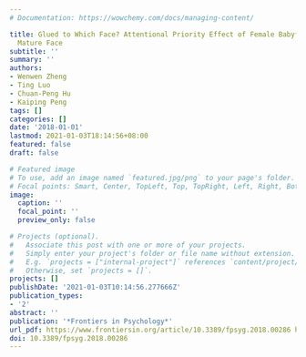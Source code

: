 ```yaml
---
# Documentation: https://wowchemy.com/docs/managing-content/

title: Glued to Which Face? Attentional Priority Effect of Female Babyface and Male
  Mature Face
subtitle: ''
summary: ''
authors:
- Wenwen Zheng
- Ting Luo
- Chuan-Peng Hu
- Kaiping Peng
tags: []
categories: []
date: '2018-01-01'
lastmod: 2021-01-03T18:14:56+08:00
featured: false
draft: false

# Featured image
# To use, add an image named `featured.jpg/png` to your page's folder.
# Focal points: Smart, Center, TopLeft, Top, TopRight, Left, Right, BottomLeft, Bottom, BottomRight.
image:
  caption: ''
  focal_point: ''
  preview_only: false

# Projects (optional).
#   Associate this post with one or more of your projects.
#   Simply enter your project's folder or file name without extension.
#   E.g. `projects = ["internal-project"]` references `content/project/deep-learning/index.md`.
#   Otherwise, set `projects = []`.
projects: []
publishDate: '2021-01-03T10:14:56.277666Z'
publication_types:
- '2'
abstract: ''
publication: '*Frontiers in Psychology*'
url_pdf: https://www.frontiersin.org/article/10.3389/fpsyg.2018.00286 https://fjfsdata01prod.blob.core.windows.net/articles/files/323764/pubmed-zip/.versions/1/.package-entries/fpsyg-09-00286/fpsyg-09-00286.pdf?sv=2015-12-11&sr=b&sig=BQsoXfk77aBuGngX5eRb5fiKYyRTd9%2BcYKb6EZRYtxc%3D&se=2018-05-24T23%3A44%3A59Z&sp=r&rscd=attachment%3B%20filename%2A%3DUTF-8%27%27fpsyg-09-00286.pdf
doi: 10.3389/fpsyg.2018.00286
---
```

